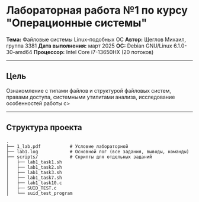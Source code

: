 # Лабораторная работа №1 по курсу "Операционные системы"

**Тема:** Файловые системы Linux-подобных ОС
**Автор:** Щеглов Михаил, группа 3381
**Дата выполнения:** март 2025
**ОС:** Debian GNU/Linux 6.1.0-30-amd64
**Процессор:** Intel Core i7-13650HX (20 потоков)

---

## Цель

Ознакомление с типами файлов и структурой файловых систем, правами доступа, системными утилитами анализа, исследование особенностей работы с>

---

## Структура проекта

```plaintext
.
├── 1_lab.pdf           # Условие лабораторной
├── lab1.log            # Основной лог (все задания, выводы, команды)
├── scripts/            # Скрипты для отдельных заданий
│   ├── lab1_task1.sh
│   ├── lab1_task2.sh
│   ├── lab1_task3.sh
│   ├── lab1_task7.sh
│   ├── lab1_task10.c
│   ├── SUID_TEST.c
│   └── suid_test_program




